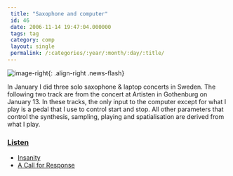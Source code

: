 ```yaml
---
 title: "Saxophone and computer"
 id: 46
 date: 2006-11-14 19:47:04.000000
 tags: tag
 category: comp
 layout: single
 permalink: /:categories/:year/:month/:day/:title/
---
```

![image-right](/assets/images/){: .align-right .news-flash}

In January I did three solo saxophone & laptop concerts in Sweden. The following two track are from the concert at Artisten in Gothenburg on January 13. In these tracks, the only input to the computer except for what I play is a pedal that I use to control start and stop. All other parameters that control the synthesis, sampling, playing and spatialisation are derived from what I play.



<h3><a href="http://www.henrikfrisk.com/index.jsp?metaId=music&amp;id=music&amp;about=1&amp;field=upload&amp;query=2005-01-28">Listen</a></h3>



<ul>
<li><a href="http://www.henrikfrisk.com/index.jsp?metaId=music&amp;id=music&amp;about=1&amp;field=name&amp;query=Insanity">Insanity</a></li>
<li><a href="http://www.henrikfrisk.com/index.jsp?metaId=music&amp;id=music&amp;about=1&amp;field=name&amp;query=A Call for Response">A Call for Response</a></li>
</ul>

